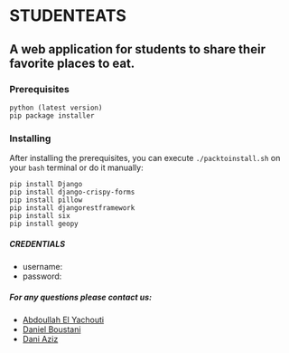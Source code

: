 # STUDENTEATS
## A web application for students to share their favorite places to eat.

### Prerequisites
```
python (latest version)
pip package installer
```

### Installing

After installing the prerequisites, you can execute `./packtoinstall.sh` on your `bash` terminal or do it manually:

```
pip install Django
pip install django-crispy-forms
pip install pillow
pip install djangorestframework
pip install six
pip install geopy
```

##### **CREDENTIALS**
* username: 
* password:

##### For any questions please contact us:
* [Abdoullah El Yachouti](mailto:Abdoullah.El.Yachouti@vub.be) 
* [Daniel Boustani](mailto:Daniel.Boustani@vub.be) 
* [Dani Aziz](mailto:Dani.Aziz@vub.be) 

